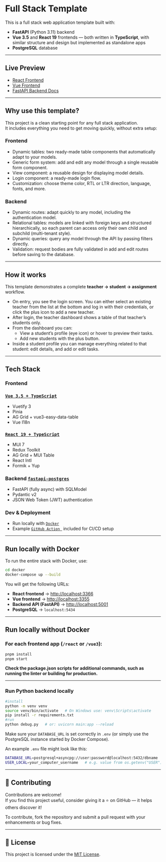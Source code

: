# Full Stack Template

This is a full stack web application template built with:

- **FastAPI** (Python 3.11) backend  
- **Vue 3.5** and **React 19** frontends — both written in **TypeScript**, with similar structure and design but implemented as standalone apps  
- **PostgreSQL** database  

---

##  Live Preview

- [React Frontend ](https://fullstack-template-react.vercel.app/)
- [Vue Frontend ](https://fullstack-template-vue.vercel.app/)
- [FastAPI Backend Docs  ](https://full-stack-api.fly.dev/docs)
---
## Why use this template?

This project is a clean starting point for any full stack application.  
It includes everything you need to get moving quickly, without extra setup:

### Frontend
- Dynamic tables: two ready-made table components that automatically adapt to your models.  
- Generic form system: add and edit any model through a single reusable form component.  
- View component: a reusable design for displaying model details.  
- Login component: a ready-made login flow.  
- Customization: choose theme color, RTL or LTR direction, language, fonts, and more.  

### Backend
- Dynamic routes: adapt quickly to any model, including the authentication model.  
- Relational tables: models are linked with foreign keys and structured hierarchically, so each parent can access only their own child and subchild (multi-tenant style).  
- Dynamic queries: query any model through the API by passing filters directly.  
- Validation: request bodies are fully validated in add and edit routes before saving to the database.  

---

## How it works

This template demonstrates a complete **teacher → student → assignment** workflow.  

- On entry, you see the login screen. You can either select an existing teacher from the list at the bottom and log in with their credentials, or click the plus icon to add a new teacher.  
- After login, the teacher dashboard shows a table of that teacher’s students only.  
- From the dashboard you can:
  - View a student’s profile (eye icon) or hover to preview their tasks.  
  - Add new students with the plus button.  
- Inside a student profile you can manage everything related to that student: edit details, and add or edit tasks.  


---

## Tech Stack

### Frontend

###  [`Vue 3.5 + TypeScript`](vue3)  

- Vuetify 3  
- Pinia  
- AG Grid + vue3-easy-data-table  
- Vue I18n  

###  [`React 19 + TypeScript`](react)  
- MUI 7  
- Redux Toolkit  
- AG Grid + MUI Table  
- React Intl  
- Formik + Yup  

### Backend [`fastapi-postgres`](fastapi-postgres)
- FastAPI (fully async) with SQLModel  
- Pydantic v2  
- JSON Web Token (JWT) authentication  


### Dev & Deployment
-  Run locally with [`Docker`](docker/docker-compose.yaml)
- Example [`GitHub Action `](.github/workflows/deploy.yml) included for CI/CD setup  
 
---


## Run locally with Docker
To run the entire stack with Docker, use:

```bash
cd docker
docker-compose up --build
```

You will get the following URLs:

- **React frontend** → [http://localhost:3366](http://localhost:3366)  
- **Vue frontend** → [http://localhost:3355](http://localhost:3355)  
- **Backend API (FastAPI)** → [http://localhost:5001](http://localhost:5001)  
- **PostgreSQL** → `localhost:5434`  

---
## Run locally without Docker

### For each frontend app (`/react` or `/vue3`):

```bash
pnpm install
pnpm start
```

**Check the package.json scripts for additional commands, such as running the linter or building for production.**

---
### Run Python backend locally

```bash
#install
python -m venv venv
source venv/bin/activate   # On Windows use: venv\Scripts\activate
pip install -r requirements.txt
#run
python debug.py   # or: uvicorn main:app --reload

```
 

Make sure your `DATABASE_URL` is set correctly in `.env` (or simply use the PostgreSQL instance started by Docker Compose).

An example `.env` file might look like this:

```bash
DATABASE_URL=postgresql+asyncpg://user:password@localhost:5432/dbname
USER_LOCAL=your_computer_username   # e.g. value from os.getenv("USER")

```


---

## 🤝 Contributing

Contributions are welcome!  
If you find this project useful, consider giving it a ⭐ on GitHub — it helps others discover it!

To contribute, fork the repository and submit a pull request with your enhancements or bug fixes.

---

## 📄 License

This project is licensed under the [MIT License](./LICENSE).
